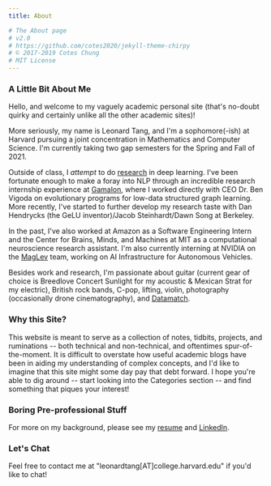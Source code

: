```yaml
---
title: About

# The About page
# v2.0
# https://github.com/cotes2020/jekyll-theme-chirpy
# © 2017-2019 Cotes Chung
# MIT License
---
```


### **A Little Bit About Me**

Hello, and welcome to my vaguely academic personal site (that's no-doubt quirky and certainly unlike all the other academic sites)!

More seriously, my name is Leonard Tang, and I'm a sophomore(-ish) at Harvard pursuing a joint concentration in Mathematics and Computer Science. I'm currently taking two gap semesters for the Spring and Fall of 2021.

Outside of class, I *attempt* to do [research](https://scholar.google.com/citations?hl=en&user=18ZQFjEAAAAJ) in deep learning. I've been fortunate enough to make a foray into NLP through an incredible research internship experience at [Gamalon](https://gamalon.com/), where I worked directly with CEO Dr. Ben Vigoda on evolutionary programs for low-data structured graph learning. More recently, I've started to further develop my research taste with Dan Hendrycks (the GeLU inventor)/Jacob Steinhardt/Dawn Song at Berkeley.

In the past, I've also worked at Amazon as a Software Engineering Intern and the Center for Brains, Minds, and Machines at MIT as a computational neuroscience research assistant. I'm also currently interning at NVIDIA on the [MagLev](https://blogs.nvidia.com/blog/2018/09/13/how-maglev-speeds-autonomous-vehicles-to-superhuman-levels-of-safety/) team, working on AI Infrastructure for Autonomous Vehicles.

Besides work and research, I'm passionate about guitar (current gear of choice is Breedlove Concert Sunlight for my acoustic & Mexican Strat for my electric), British rock bands, C-pop, lifting, violin, photography (occasionally drone cinematography), and [Datamatch](https://datamatch.me/). 

### **Why this Site?**

This website is meant to serve as a collection of notes, tidbits, projects, and ruminations -- both technical and non-technical, and oftentimes spur-of-the-moment. It is difficult to overstate how useful academic blogs have been in aiding my understanding of complex concepts, and I'd like to imagine that this site might some day pay that debt forward. I hope you're able to dig around -- start looking into the Categories section -- and find something that piques your interest!

### **Boring Pre-professional Stuff**

For more on my background, please see my [resume](../../assets/Leonard-Tang-Resume-vF.pdf) and [LinkedIn](https://www.linkedin.com/in/leonard-tang/).

### **Let's Chat**

Feel free to contact me at "leonardtang[AT]college.harvard.edu" if you'd like to chat!
